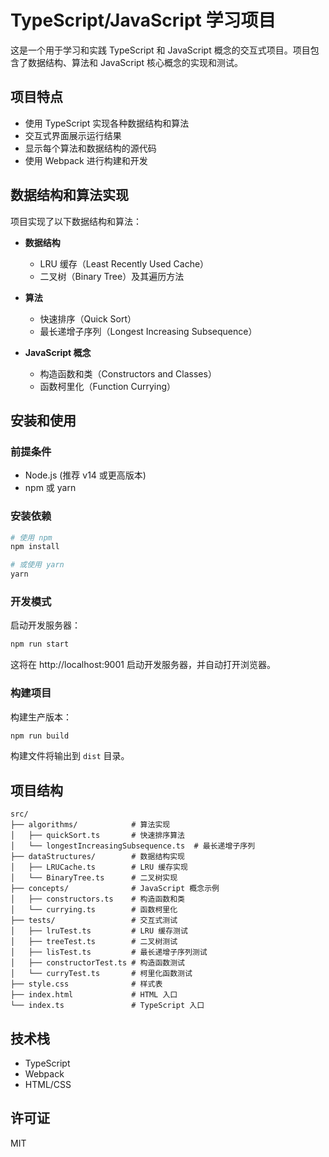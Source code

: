 # TypeScript/JavaScript 学习项目

这是一个用于学习和实践 TypeScript 和 JavaScript 概念的交互式项目。项目包含了数据结构、算法和 JavaScript 核心概念的实现和测试。

## 项目特点

- 使用 TypeScript 实现各种数据结构和算法
- 交互式界面展示运行结果
- 显示每个算法和数据结构的源代码
- 使用 Webpack 进行构建和开发

## 数据结构和算法实现

项目实现了以下数据结构和算法：

- **数据结构**
  - LRU 缓存（Least Recently Used Cache）
  - 二叉树（Binary Tree）及其遍历方法

- **算法**
  - 快速排序（Quick Sort）
  - 最长递增子序列（Longest Increasing Subsequence）

- **JavaScript 概念**
  - 构造函数和类（Constructors and Classes）
  - 函数柯里化（Function Currying）

## 安装和使用

### 前提条件

- Node.js (推荐 v14 或更高版本)
- npm 或 yarn

### 安装依赖

```bash
# 使用 npm
npm install

# 或使用 yarn
yarn
```

### 开发模式

启动开发服务器：

```bash
npm run start
```

这将在 http://localhost:9001 启动开发服务器，并自动打开浏览器。

### 构建项目

构建生产版本：

```bash
npm run build
```

构建文件将输出到 `dist` 目录。

## 项目结构

```
src/
├── algorithms/            # 算法实现
│   ├── quickSort.ts       # 快速排序算法
│   └── longestIncreasingSubsequence.ts  # 最长递增子序列
├── dataStructures/        # 数据结构实现
│   ├── LRUCache.ts        # LRU 缓存实现
│   └── BinaryTree.ts      # 二叉树实现
├── concepts/              # JavaScript 概念示例
│   ├── constructors.ts    # 构造函数和类
│   └── currying.ts        # 函数柯里化
├── tests/                 # 交互式测试
│   ├── lruTest.ts         # LRU 缓存测试
│   ├── treeTest.ts        # 二叉树测试
│   ├── lisTest.ts         # 最长递增子序列测试
│   ├── constructorTest.ts # 构造函数测试
│   └── curryTest.ts       # 柯里化函数测试
├── style.css              # 样式表
├── index.html             # HTML 入口
└── index.ts               # TypeScript 入口
```

## 技术栈

- TypeScript
- Webpack
- HTML/CSS

## 许可证

MIT 